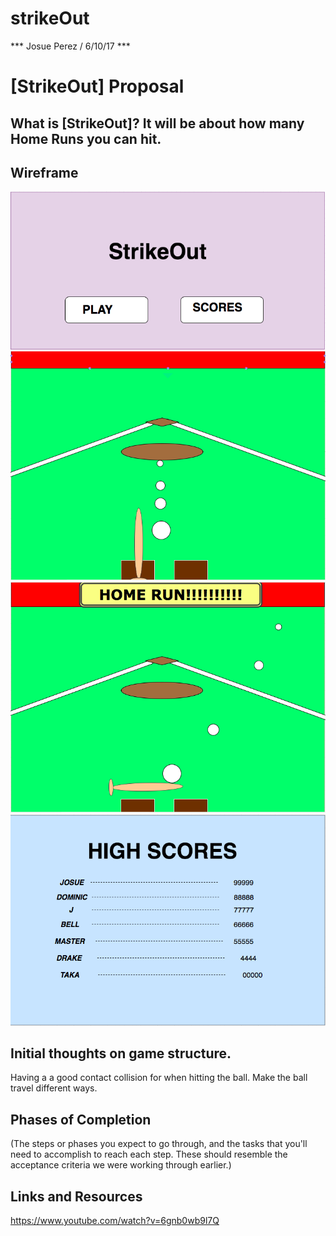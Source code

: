 # strikeOut

*** Josue Perez / 6/10/17 *** 

# [StrikeOut] Proposal 

## What is [StrikeOut]? It will be about how many Home Runs you can hit. 


## Wireframe 


![Menu](menu.png)
![Pitch](pitch.png)
![Hit](hit.png)
![Scores](scores.png)


## Initial thoughts on game structure. 


 Having a a good contact collision for when hitting the ball.
 Make the ball travel different ways.




## Phases of Completion 

(The steps or phases you expect to go through, and the tasks that you'll need to accomplish to reach each step. These should resemble the acceptance criteria we were working through earlier.) 





## Links and Resources 



https://www.youtube.com/watch?v=6gnb0wb9l7Q
